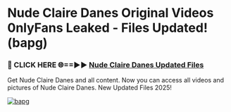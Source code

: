 # Nude Claire Danes Original Videos 0nlyFans Leaked - Files Updated! (bapg)

<h3>🔴 CLICK HERE 🌐==►► <a href="https://tinyurl.com/52m3yx9h" rel="nofollow">Nude Claire Danes Updated Files</a></h3>

Get Nude Claire Danes and all content. Now you can access all videos and pictures of Nude Claire Danes. New Updated Files 2025!

[![bapg](https://i.imgur.com/TnHtlc8.gif)](https://tinyurl.com/52m3yx9h)
